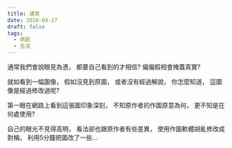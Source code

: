 ```yaml
---
title: 通常
date: 2010-04-27
draft: false
tags:
  - 原創
  - 生活
---
```

通常我們會說眼見為憑，
都要自己看到的才相信?
偏偏假相會掩蓋真實?

就如看到一幅圖像，
假如沒見到原圖，
或者沒有經過解說，
你怎麼知道，
這圖像是經過修改過呢?

第一眼在網路上看到這張圖印象深刻，
不知原作者的作圖原意為何，
更不知是在何處使用?

自己的眼光不見得高明，
看法卻也跟原作者有些差異，
使用作圖軟體胡亂修改成對稱，
利用5分鐘把圖改了一些...